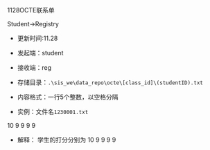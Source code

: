 1128OCTE联系单

Student->Registry

- 更新时间:11.28
- 发起端：student
- 接收端：reg
- 存储目录：`.\sis_we\data_repo\octe\[class_id]\(studentID).txt`
- 内容格式：一行5个整数，以空格分隔

- 实例：文件名`1230001.txt`

10 9 9 9 9

- 解释：
  学生的打分分别为 10 9 9 9 9
